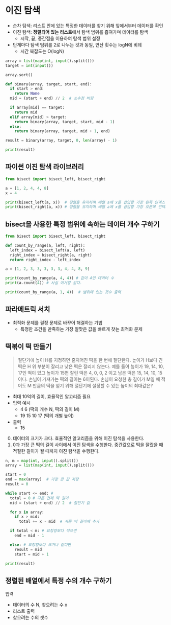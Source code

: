 # 이진 탐색

- 순차 탐색: 리스트 안에 있는 특정한 데이터를 찾기 위해 앞에서부터 데이터를 확인
- 이진 탐색: **정렬되어 있는 리스트**에서 탐색 범위를 좁혀가며 데이터를 탐색
  - 시작, 끝, 중간점을 이용하여 탐색 범위 설정
- 단계마다 탐색 범위를 2로 나누는 것과 동일, 연산 횟수는 logN에 비례
  - 시간 복잡도는 O(logN)

```py
array = list(map(int, input().split()))
target = int(input())

array.sort()

def binary(array, target, start, end):
  if start > end:
    return None
  mid = (start + end) // 2  # 소수점 버림

  if array[mid] == target:
    return mid
  elif array[mid] > target:
    return binary(array, target, start, mid - 1)
  else:
    return binary(array, target, mid + 1, end)

result = binary(array, target, 0, len(array) - 1)

print(result)
```

## 파이썬 이진 탐색 라이브러리

```py
from bisect import bisect_left, bisect_right

a = [1, 2, 4, 4, 8]
x = 4

print(bisect_left(a, x))  # 정렬을 유지하며 배열 a에 x를 삽입할 가장 왼쪽 인덱스 반환
print(bisect_right(a, x)) # 정렬을 유지하며 배열 a에 x를 삽입할 가장 오른쪽 인덱스 반환
```

## bisect을 사용한 특정 범위에 속하는 데이터 개수 구하기

```py
from bisect import bisect_left, bisect_right

def count_by_range(a, left, right):
  left_index = bisect_left(a, left)
  right_index = bisect_right(a, right)
  return right_index - left_index

a = [1, 2, 3, 3, 3, 3, 3, 4, 4, 8, 9]

print(count_by_range(a, 4, 4)) # 값이 4인 데이터 수
print(a.count(4)) # 사실 이거랑 같다.

print(count_by_range(a, 1, 4))  # 범위에 있는 갯수 출력
```

## 파라메트릭 서치

- 최적화 문제를 결정 문제로 바꾸어 해결하는 기법
  - 특정한 조건을 만족하는 가장 알맞은 값을 빠르게 찾는 최적화 문제

## 떡볶이 떡 만들기

> 절단기에 높이 H를 지정하면 줄지어진 떡을 한 번에 절단한다. 높이가 H보다 긴 떡은 H 위 부분이 잘리고 낮은 떡은 잘리지 않는다. 예를 들어 높이가 19, 14, 10, 17인 떡이 있고 높이가 15면 잘린 떡은 4, 0, 0, 2 이고 남은 떡은 15, 14, 10, 15이다. 손님이 가져가는 떡의 길이는 6이된다. 손님이 요청한 총 길이가 M일 때 적어도 M 만큼의 떡을 얻기 위해 절단기에 설정할 수 있는 높이의 최대값은?

- 최대 10억의 길이, 효율적인 알고리즘 필요
- 입력 예시
  - 4 6 (떡의 개수 N, 떡의 길이 M)
  - 19 15 10 17 (떡의 개별 높이)
- 출력
  - 15

0. 데이터의 크기가 크다. 효율적인 알고리즘을 위해 이진 탐색을 사용한다.
1. 0과 가장 큰 떡의 길이 사이에서 이진 탐색을 수행한다. 중간값으로 떡을 잘랐을 때 적절한 길이가 될 때까지 이진 탐색을 수행한다.

```py
n, m = map(int, input().split())
array = list(map(int, input().split()))

start = 0
end = max(array)  # 가장 큰 값 저장
result = 0

while start <= end: # 
  total = 0 # 자른 전체 떡 길이
  mid = (start + end) // 2  # 절단기 값

  for x in array:
    if x > mid:
      total += x - mid  # 자른 떡 길이에 추가

  if total < m: # 요청양보다 적으면
    end = mid - 1

  else: # 요청양보다 크거나 같다면
    result = mid
    start = mid + 1

print(result)
```

## 정렬된 배열에서 특정 수의 개수 구하기

입력
- 데이터의 수 N, 찾으려는 수 x
- 리스트
출력
- 찾으려는 수의 갯수 